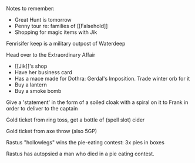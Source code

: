 Notes to remember:
- Great Hunt is tomorrow
- Penny tour re: families of [[Falsehold]]
- Shopping for magic items with Jik

Fenrisifer keep is a military outpost of Waterdeep

Head over to the Extraordinary Affair
- [[Jik]]'s shop 
- Have her business card
- Has a mace made for Dothra: Gerdal's Imposition. Trade winter orb for it
- Buy a lantern
- Buy a smoke bomb


Give a 'statement' in the form of a soiled cloak with a spiral on it to Frank in order to deliver to the captain

Gold ticket from ring toss, get a bottle of (spell slot) cider

Gold ticket from axe throw (also 5GP)

Rastus "hollowlegs" wins the pie-eating contest: 3x pies in boxes 

Rastus has autopsied a man who died in a pie eating contest.
